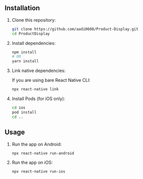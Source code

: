 ## Installation

1. Clone this repository:

    ```bash
    git clone https://github.com/aadi0608/Product-Display.git
    cd ProductDisplay
    ```

2. Install dependencies:

    ```bash
    npm install
    # OR
    yarn install
    ```

3. Link native dependencies:

    If you are using bare React Native CLI:

    ```bash
    npx react-native link
    ```

4. Install Pods (for iOS only):

    ```bash
    cd ios
    pod install
    cd ..
    ```

## Usage

1. Run the app on Android:

    ```bash
    npx react-native run-android
    ```

2. Run the app on iOS:

    ```bash
    npx react-native run-ios
    ```